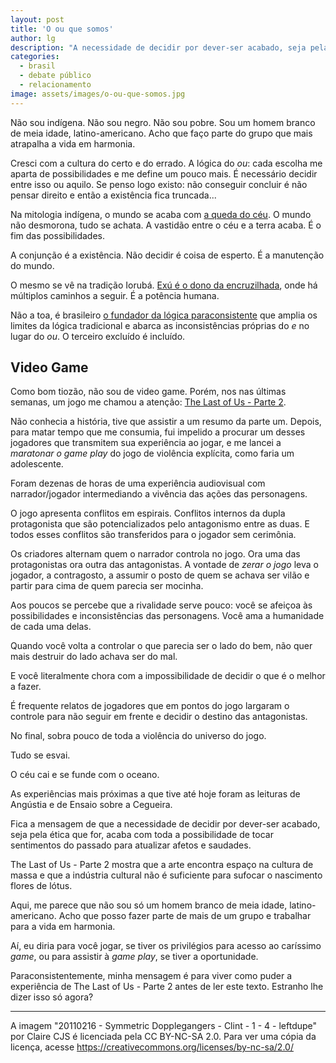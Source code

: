 ```yaml
---
layout: post
title: 'O ou que somos'
author: lg
description: "A necessidade de decidir por dever-ser acabado, seja pela ética que for, acaba com toda a possibilidade de tocar sentimentos do passado para atualizar afetos e saudades."
categories:
  - brasil
  - debate público
  - relacionamento
image: assets/images/o-ou-que-somos.jpg
---
```


Não sou indígena. Não sou negro. Não sou pobre. Sou um homem branco de meia idade, latino-americano. Acho que faço parte do grupo que mais atrapalha a vida em harmonia.

Cresci com a cultura do certo e do errado. A lógica do _ou_: cada escolha me aparta de possibilidades e me define um pouco mais. É necessário decidir entre isso ou aquilo. Se penso logo existo: não conseguir concluir é não pensar direito e então a existência fica truncada...

Na mitologia indígena, o mundo se acaba com [a queda do céu](https://aterraeredonda.com.br/a-queda-do-ceu/). O mundo não desmorona, tudo se achata. A vastidão entre o céu e a terra acaba. É o fim das possibilidades.

A conjunção é a existência. Não decidir é coisa de esperto. É a manutenção do mundo.

O mesmo se vê na tradição Iorubá. [Exú é o dono da encruzilhada](https://www.raizesespirituais.com.br/itan-de-exu-saiba-como-exu-se-tornou-o-dono-da-encruzilhada/), onde há múltiplos caminhos a seguir. É a potência humana.

Não a toa, é brasileiro [o fundador da lógica paraconsistente](https://www1.folha.uol.com.br/ilustrissima/2016/12/1843543-newton-da-costa-um-logico-em-busca-da-quase-verdade.shtml) que amplia os limites da lógica tradicional e abarca as inconsistências próprias do _e_ no lugar do _ou_. O terceiro excluído é incluído.

## Video Game

Como bom tiozão, não sou de video game. Porém, nos nas últimas semanas, um jogo me chamou a atenção: [The Last of Us - Parte 2](https://store.playstation.com/pt-br/product/UP9000-CUSA07820_00-THELASTOFUSPART2).

Não conhecia a história, tive que assistir a um resumo da parte um. Depois, para matar tempo que me consumia, fui impelido a procurar um desses jogadores que transmitem sua experiência ao jogar, e me lancei a _maratonar o game play_ do jogo de violência explícita, como faria um adolescente.

Foram dezenas de horas de uma experiência audiovisual com narrador/jogador intermediando a vivência das ações das personagens.

O jogo apresenta conflitos em espirais. Conflitos internos da dupla protagonista que são potencializados pelo antagonismo entre as duas. E todos esses conflitos são transferidos para o jogador sem cerimônia.

Os criadores alternam quem o narrador controla no jogo. Ora uma das protagonistas ora outra das antagonistas. A vontade de _zerar o jogo_ leva o jogador, a contragosto, a assumir o posto de quem se achava ser vilão e partir para cima de quem parecia ser mocinha.

Aos poucos se percebe que a rivalidade serve pouco: você se afeiçoa às possibilidades e inconsistências das personagens. Você ama a humanidade de cada uma delas.

Quando você volta a controlar o que parecia ser o lado do bem, não quer mais destruir do lado achava ser do mal.

E você literalmente chora com a impossibilidade de decidir o que é o melhor a fazer.

É frequente relatos de jogadores que em pontos do jogo largaram o controle para não seguir em frente e decidir o destino das antagonistas.

No final, sobra pouco de toda a violência do universo do jogo.

Tudo se esvai.

O céu cai e se funde com o oceano.

As experiências mais próximas a que tive até hoje foram as leituras de Angústia e de Ensaio sobre a Cegueira.

Fica a mensagem de que a necessidade de decidir por dever-ser acabado, seja pela ética que for, acaba com toda a possibilidade de tocar sentimentos do passado para atualizar afetos e saudades.

The Last of Us - Parte 2 mostra que a arte encontra espaço na cultura de massa e que a indústria cultural não é suficiente para sufocar o nascimento flores de lótus.

Aqui, me parece que não sou só um homem branco de meia idade, latino-americano. Acho que posso fazer parte de mais de um grupo e trabalhar para a vida em harmonia.

Aí, eu diria para você jogar, se tiver os privilégios para acesso ao caríssimo _game_, ou para assistir à _game play_, se tiver a oportunidade.

Paraconsistentemente, minha mensagem é para viver como puder a experiência de The Last of Us - Parte 2 antes de ler este texto. Estranho lhe dizer isso só agora?

---
A imagem "20110216 - Symmetric Dopplegangers - Clint - 1 - 4 - leftdupe" por Claire CJS é licenciada pela CC BY-NC-SA 2.0. Para ver uma cópia da licença, acesse https://creativecommons.org/licenses/by-nc-sa/2.0/

